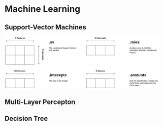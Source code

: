 Machine Learning
======

## Support-Vector Machines

![image info](img/svmlinear.png)

## Multi-Layer Percepton

## Decision Tree

